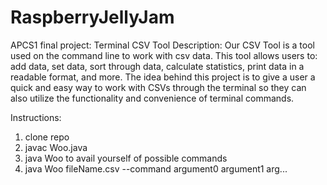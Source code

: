 # RaspberryJellyJam
APCS1 final project: Terminal CSV Tool
Description:
Our CSV Tool is a tool used on the command line to work with csv data. This tool allows users to: add data, set data, sort through data, calculate statistics, print data in a readable format, and more. The idea behind this project is to give a user a quick and easy way to work with CSVs through the terminal so they can also utilize the functionality and convenience of terminal commands. 


Instructions:
1. clone repo
2. javac Woo.java
3. java Woo to avail yourself of possible commands
4. java Woo fileName.csv --command argument0 argument1 arg...
